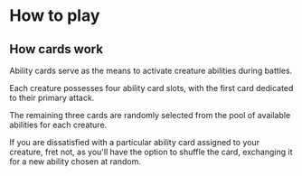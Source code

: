 # How to play

## How cards work

Ability cards serve as the means to activate creature abilities during battles.&#x20;

Each creature possesses four ability card slots, with the first card dedicated to their primary attack.

The remaining three cards are randomly selected from the pool of available abilities for each creature.

If you are dissatisfied with a particular ability card assigned to your creature, fret not, as you'll have the option to shuffle the card, exchanging it for a new ability chosen at random.
